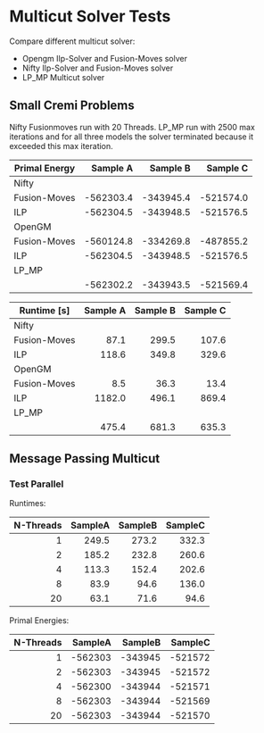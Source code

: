# Multicut Solver Tests

Compare different multicut solver:
* Opengm Ilp-Solver and Fusion-Moves solver
* Nifty Ilp-Solver and Fusion-Moves solver
* LP_MP Multicut solver

## Small Cremi Problems

Nifty Fusionmoves run with 20 Threads.
LP_MP run with 2500 max iterations and for all three models
the solver terminated because it exceeded this max iteration.

| Primal Energy | Sample A  | Sample B  | Sample C  |
|-------------  | -------:  | -------:  | -------:  |
| Nifty         |           |           |           |
| Fusion-Moves  | -562303.4 | -343945.4 | -521574.0 |
| ILP           | -562304.5 | -343948.5 | -521576.5 |
| OpenGM        |           |           |           |
| Fusion-Moves  | -560124.8 | -334269.8 | -487855.2 |
| ILP           | -562304.5 | -343948.5 | -521576.5 |
| LP_MP         |           |           |           |
|               | -562302.2 | -343943.5 | -521569.4 |

| Runtime [s]   | Sample A  | Sample B  | Sample C  |
|-------------  | -------:  | -------:  | -------:  |
| Nifty         |           |           |           |
| Fusion-Moves  | 87.1      | 299.5     | 107.6     |
| ILP           | 118.6     | 349.8     | 329.6     |
| OpenGM        |           |           |           |
| Fusion-Moves  | 8.5       | 36.3      | 13.4      |
| ILP           | 1182.0    | 496.1     | 869.4     |
| LP_MP         |           |           |           |
|               | 475.4     | 681.3     | 635.3     |


## Message Passing Multicut

### Test Parallel

Runtimes:

| N-Threads  | SampleA | SampleB | SampleC |
| ---------: | ------: | ------: | ------: |
| 1          | 249.5   | 273.2   | 332.3   |
| 2          | 185.2   | 232.8   | 260.6   |
| 4          | 113.3   | 152.4   | 202.6   |
| 8          | 83.9    | 94.6    | 136.0   |
| 20         | 63.1    | 71.6    | 94.6    |

Primal Energies:

| N-Threads  | SampleA | SampleB | SampleC |
| ---------: | ------: | ------: | ------: |
| 1          | -562303 | -343945 | -521572 |
| 2          | -562303 | -343945 | -521572 |
| 4          | -562300 | -343944 | -521571 |
| 8          | -562303 | -343944 | -521569 |
| 20         | -562303 | -343944 | -521570 |

